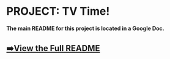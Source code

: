 # PROJECT: TV Time!

**The main README for this project is located in a Google Doc.**

## [➡️View the Full README](https://anij715.github.io/proj3)
